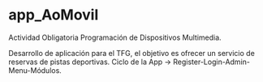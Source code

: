 # app_AoMovil
Actividad Obligatoria Programación de Dispositivos Multimedia. 

Desarrollo de aplicación para el TFG, el objetivo es ofrecer un servicio de reservas de pistas deportivas.
Ciclo de la App -> Register-Login-Admin-Menu-Módulos.
